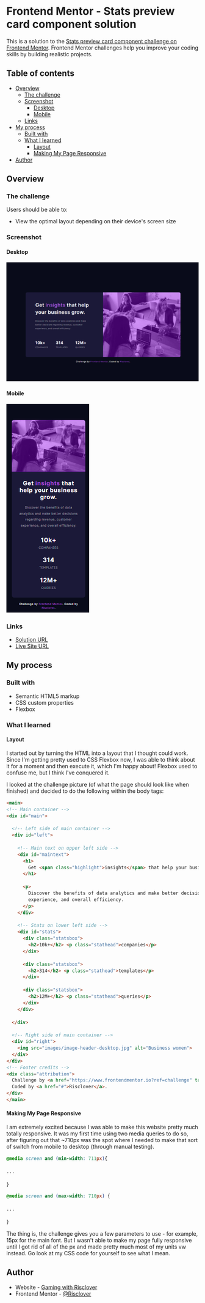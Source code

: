 # Frontend Mentor - Stats preview card component solution

This is a solution to the [Stats preview card component challenge on Frontend Mentor](https://www.frontendmentor.io/challenges/stats-preview-card-component-8JqbgoU62). Frontend Mentor challenges help you improve your coding skills by building realistic projects. 

## Table of contents

- [Overview](#overview)
  - [The challenge](#the-challenge)
  - [Screenshot](#screenshot)
    - [Desktop](#desktop)
    - [Mobile](#mobile)
  - [Links](#links)
- [My process](#my-process)
  - [Built with](#built-with)
  - [What I learned](#what-i-learned)
    - [Layout](#layout)
    - [Making My Page Responsive](#making-my-page-responsive)
- [Author](#author)


## Overview

### The challenge

Users should be able to:

- View the optimal layout depending on their device's screen size

### Screenshot

#### Desktop
![](./images/screenshot_desktop.png)

#### Mobile
![](./images/screenshot_mobile.png)


### Links

- [Solution URL](https://www.frontendmentor.io/solutions/stats-preview-card-component-using-html-and-css-w-flexbox-WAEuclSoD)
- [Live Site URL](https://risclover.github.io/stats-preview-card/)

## My process

### Built with

- Semantic HTML5 markup
- CSS custom properties
- Flexbox

### What I learned

#### Layout
I started out by turning the HTML into a layout that I thought could work. Since I'm getting pretty used to CSS Flexbox now, I was able to think about it for a moment and then execute it, which I'm happy about! Flexbox used to confuse me, but I think I've conquered it.

I looked at the challenge picture (of what the page should look like when finished) and decided to do the following within the body tags:

```html
<main>
<!-- Main container -->
<div id="main"> 

  <!-- Left side of main container -->
  <div id="left"> 

    <!-- Main text on upper left side -->
    <div id="maintext">
      <h1>
        Get <span class="highlight">insights</span> that help your business grow.
      </h1>

      <p>
        Discover the benefits of data analytics and make better decisions regarding revenue, customer 
        experience, and overall efficiency.
      </p>
    </div>

    <!-- Stats on lower left side -->
    <div id="stats">
      <div class="statsbox">
        <h2>10k+</h2> <p class="stathead">companies</p>
      </div>

      <div class="statsbox">
        <h2>314</h2> <p class="stathead">templates</p>
      </div>

      <div class="statsbox">
        <h2>12M+</h2> <p class="stathead">queries</p>
      </div>
    </div>

  </div>

  <!-- Right side of main container -->
  <div id="right">
    <img src="images/image-header-desktop.jpg" alt="Business women">
  </div>
</div>
<!-- Footer credits -->
<div class="attribution">
  Challenge by <a href="https://www.frontendmentor.io?ref=challenge" target="_blank">Frontend Mentor</a>. 
  Coded by <a href="#">Risclover</a>.
</div>
</main>
```

#### Making My Page Responsive

I am extremely excited because I was able to make this website pretty much totally responsive. It was my first time using two media queries to do so, after figuring out that ~710px was the spot where I needed to make that sort of switch from mobile to desktop (through manual testing).

```css
@media screen and (min-width: 711px){

...

}
```

```css
@media screen and (max-width: 710px) {

...

}
```

The thing is, the challenge gives you a few parameters to use - for example, 15px for the main font. But I wasn't able to make my page fully responsive until I got rid of all of the px and made pretty much most of my units vw instead. Go look at my CSS code for yourself to see what I mean.


## Author

- Website - [Gaming with Risclover](https://gamingwithrisclover.wixsite.com/home/)
- Frontend Mentor - [@Risclover](https://www.frontendmentor.io/profile/Risclover)
